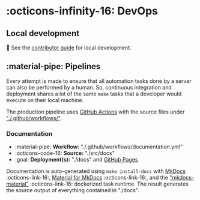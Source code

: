 # :octicons-infinity-16: DevOps

## Local development

:eyes: See the [contributor guide](./contribute.md#development) for local development.

## :material-pipe: Pipelines

Every attempt is made to ensure that all automation tasks done by a server can also be performed by a human. So, continuous integration and deployment shares a lot of the same `make` tasks that a developer would execute on their local machine.

The production pipeline uses [GitHub Actions](https://github.com/ourchitecture/hello-cloud/actions) with the source files under ["./.github/workflows/"](https://github.com/ourchitecture/hello-cloud/tree/main/.github/workflows).

### Documentation

-   :material-pipe: **Workflow:** "./.github/workflows/documentation.yml"
-   :octicons-code-16: **Source:** "./src/docs"
-   :goal: **Deployment(s):** "./docs" and [GitHub Pages](https://www.ourchitecture.io/hello-cloud/)

Documentation is auto-generated using `make install-docs` with [MkDocs](https://www.mkdocs.org/) :octicons-link-16:, [Material for MkDocs](https://squidfunk.github.io/mkdocs-material/) :octicons-link-16:, and the ["mkdocs-material"](https://hub.docker.com/r/squidfunk/mkdocs-material/) :octicons-link-16: dockerized task runtime. The result generates the source output of everything contained in "./docs".
